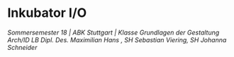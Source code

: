 # Inkubator I/O

_Sommersemester 18 | ABK Stuttgart | Klasse Grundlagen der Gestaltung Arch/ID_
_LB Dipl. Des. Maximilian Hans , SH Sebastian Viering, SH Johanna Schneider_



